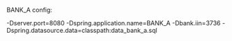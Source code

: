 
BANK_A config:

-Dserver.port=8080 -Dspring.application.name=BANK_A -Dbank.iin=3736 -Dspring.datasource.data=classpath:data_bank_a.sql